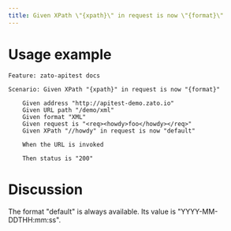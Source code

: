 ```yaml
---
title: Given XPath \"{xpath}\" in request is now \"{format}\"
---
```


Usage example
=============

    Feature: zato-apitest docs

    Scenario: Given XPath "{xpath}" in request is now "{format}"

        Given address "http://apitest-demo.zato.io"
        Given URL path "/demo/xml"
        Given format "XML"
        Given request is "<req><howdy>foo</howdy></req>"
        Given XPath "//howdy" in request is now "default"

        When the URL is invoked

        Then status is "200"

Discussion
==========

The format \"default\" is always available. Its value is
\"YYYY-MM-DDTHH:mm:ss\".
